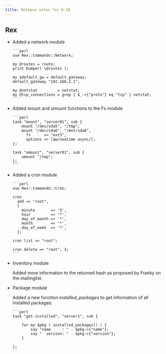 ```yaml
---
title: Release notes for 0.10
---
```


## Rex

-   Added a network module

        ```perl
        use Rex::Commands::Network;
        
        my @routes = route;
        print Dumper( \@routes );
        
        my $default_gw = default_gateway;
        default_gateway "192.168.2.1";
        
        my @netstat         = netstat;
        my @tcp_connections = grep { $_->{"proto"} eq "tcp" } netstat;
        ```

-   Added mount and umount functions to the Fs module

        ```perl
        task "mount", "server01", sub {
            mount "/dev/sda5", "/tmp";
            mount "/dev/sda6", "/mnt/sda6",
              fs      => "ext3",
              options => [qw/noatime async/];
        };
        
        task "umount", "server01", sub {
            umount "/tmp";
        };
        ```

-   Added a cron module

        ```perl
        use Rex::Commands::Cron;
        
        cron
          add => "root",
          {
            minute       => '5',
            hour         => '*',
            day_of_month => '*',
            month        => '*',
            day_of_week  => '*',
          };
        
        cron list => "root";
        
        cron delete => "root", 3;
        ```

-   Inventory module

    Added more information to the returned hash as proposed by Franky on the mailinglist.

-   Package module

    Added a new function *installed\_packages* to get information of all installed packages.

        ```perl
        task "get-installed", "server1", sub {
        
            for my $pkg ( installed_packages() ) {
                say "name     : " . $pkg->{"name"};
                say "  version: " . $pkg->{"version"};
            }
        
        };
    ```



